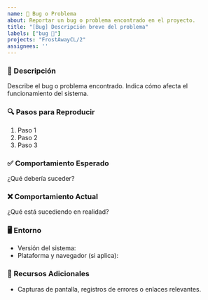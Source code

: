 ```yaml
---
name: 🐛 Bug o Problema
about: Reportar un bug o problema encontrado en el proyecto.
title: "[Bug] Descripción breve del problema"
labels: ["bug 🐛"]
projects: "FrostAwayCL/2"
assignees: ''
---
```


### 🐞 Descripción

Describe el bug o problema encontrado. Indica cómo afecta el funcionamiento del sistema.

### 🔍 Pasos para Reproducir

1. Paso 1
2. Paso 2
3. Paso 3

### ✅ Comportamiento Esperado

¿Qué debería suceder?

### ❌ Comportamiento Actual

¿Qué está sucediendo en realidad?

### 🖥️ Entorno

- Versión del sistema:
- Plataforma y navegador (si aplica):

### 📸 Recursos Adicionales

- Capturas de pantalla, registros de errores o enlaces relevantes.
